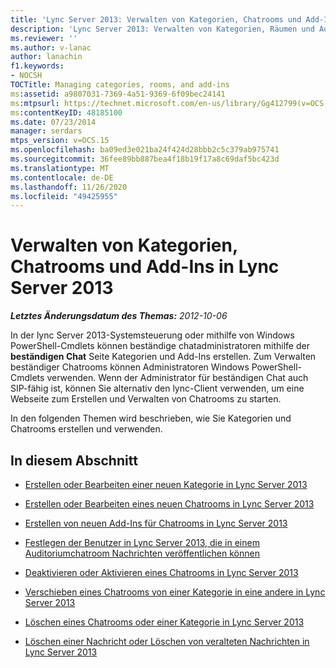 ```yaml
---
title: 'Lync Server 2013: Verwalten von Kategorien, Chatrooms und Add-Ins'
description: 'Lync Server 2013: Verwalten von Kategorien, Räumen und Add-Ins.'
ms.reviewer: ''
ms.author: v-lanac
author: lanachin
f1.keywords:
- NOCSH
TOCTitle: Managing categories, rooms, and add-ins
ms:assetid: a9807031-7369-4a51-9369-6f09bec24141
ms:mtpsurl: https://technet.microsoft.com/en-us/library/Gg412799(v=OCS.15)
ms:contentKeyID: 48185100
ms.date: 07/23/2014
manager: serdars
mtps_version: v=OCS.15
ms.openlocfilehash: ba09ed3e021ba24f424d28bbb2c5c379ab975741
ms.sourcegitcommit: 36fee89bb887bea4f18b19f17a8c69daf5bc423d
ms.translationtype: MT
ms.contentlocale: de-DE
ms.lasthandoff: 11/26/2020
ms.locfileid: "49425955"
---
```

# <a name="managing-categories-rooms-and-add-ins-in-lync-server-2013"></a>Verwalten von Kategorien, Chatrooms und Add-Ins in Lync Server 2013

<div data-xmlns="http://www.w3.org/1999/xhtml">

<div class="topic" data-xmlns="http://www.w3.org/1999/xhtml" data-msxsl="urn:schemas-microsoft-com:xslt" data-cs="https://msdn.microsoft.com/">

<div data-asp="https://msdn2.microsoft.com/asp">



</div>

<div id="mainSection">

<div id="mainBody">

<span> </span>

_**Letztes Änderungsdatum des Themas:** 2012-10-06_

In der lync Server 2013-Systemsteuerung oder mithilfe von Windows PowerShell-Cmdlets können beständige chatadministratoren mithilfe der **beständigen Chat** Seite Kategorien und Add-Ins erstellen. Zum Verwalten beständiger Chatrooms können Administratoren Windows PowerShell-Cmdlets verwenden. Wenn der Administrator für beständigen Chat auch SIP-fähig ist, können Sie alternativ den lync-Client verwenden, um eine Webseite zum Erstellen und Verwalten von Chatrooms zu starten.

In den folgenden Themen wird beschrieben, wie Sie Kategorien und Chatrooms erstellen und verwenden.

<div>

## <a name="in-this-section"></a>In diesem Abschnitt

  - [Erstellen oder Bearbeiten einer neuen Kategorie in Lync Server 2013](lync-server-2013-creating-or-editing-a-new-category.md)

  - [Erstellen oder Bearbeiten eines neuen Chatrooms in Lync Server 2013](lync-server-2013-creating-or-editing-a-new-room.md)

  - [Erstellen von neuen Add-Ins für Chatrooms in Lync Server 2013](lync-server-2013-creating-new-add-ins-for-rooms.md)

  - [Festlegen der Benutzer in Lync Server 2013, die in einem Auditoriumchatroom Nachrichten veröffentlichen können](lync-server-2013-setting-who-can-post-messages-in-an-auditorium-chat-room.md)

  - [Deaktivieren oder Aktivieren eines Chatrooms in Lync Server 2013](lync-server-2013-disabling-or-enabling-a-chat-room.md)

  - [Verschieben eines Chatrooms von einer Kategorie in eine andere in Lync Server 2013](lync-server-2013-moving-a-chat-room-from-one-category-to-another.md)

  - [Löschen eines Chatrooms oder einer Kategorie in Lync Server 2013](lync-server-2013-deleting-a-chat-room-or-category.md)

  - [Löschen einer Nachricht oder Löschen von veralteten Nachrichten in Lync Server 2013](lync-server-2013-deleting-a-message-or-purging-obsolete-messages.md)

</div>

</div>

<span> </span>

</div>

</div>

</div>

